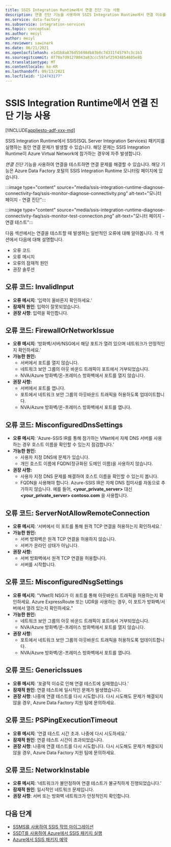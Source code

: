 ```yaml
---
title: SSIS Integration Runtime에서 연결 진단 기능 사용
description: 연결 진단 기능을 사용하여 SSIS Integration Runtime에서 연결 이슈를 해결합니다.
ms.service: data-factory
ms.subservice: integration-services
ms.topic: conceptual
ms.author: meiyl
author: meiyl
ms.reviewer: sawinark
ms.date: 06/21/2021
ms.openlocfilehash: e1d1b8a876d55698db83b0c7d331f45797c3c1b3
ms.sourcegitcommit: 0770a7d91278043a83ccc597af25934854605e8b
ms.translationtype: MT
ms.contentlocale: ko-KR
ms.lasthandoff: 09/13/2021
ms.locfileid: "124743177"
---
```

# <a name="use-the-diagnose-connectivity-feature-in-the-ssis-integration-runtime"></a>SSIS Integration Runtime에서 연결 진단 기능 사용

[!INCLUDE[appliesto-adf-xxx-md](includes/appliesto-adf-xxx-md.md)]

SSIS Integration Runtime에서 SSIS(SQL Server Integration Services) 패키지를 실행하는 동안 연결 문제가 발생할 수 있습니다. 해당 문제는 SSIS Integration Runtime이 Azure Virtual Network에 참가하는 경우에 자주 발생합니다.

*연결 진단* 기능을 사용하여 연결을 테스트하면 연결 문제를 해결할 수 있습니다. 해당 기능은 Azure Data Factory 포털의 SSIS Integration Runtime 모니터링 페이지에 있습니다.

 :::image type="content" source="media/ssis-integration-runtime-diagnose-connectivity-faq/ssis-monitor-diagnose-connectivity.png" alt-text="모니터 페이지 - 연결 진단":::

 :::image type="content" source="media/ssis-integration-runtime-diagnose-connectivity-faq/ssis-monitor-test-connection.png" alt-text="모니터 페이지 - 연결 테스트":::

다음 섹션에서는 연결을 테스트할 때 발생하는 일반적인 오류에 대해 알아봅니다. 각 섹션에서 다음에 대해 설명합니다.

- 오류 코드
- 오류 메시지
- 오류의 잠재적 원인
- 권장 솔루션

## <a name="error-code-invalidinput"></a>오류 코드: InvalidInput

- **오류 메시지**: ‘입력이 올바른지 확인하세요.’
- **잠재적 원인**: 입력이 잘못되었습니다.
- **권장 사항**: 입력을 확인합니다.

## <a name="error-code-firewallornetworkissue"></a>오류 코드: FirewallOrNetworkIssue

- **오류 메시지**: ‘방화벽/서버/NSG에서 해당 포트가 열려 있으며 네트워크가 안정적인지 확인하세요.’
- **가능한 원인:**
  - 서버에서 포트를 열지 않습니다.
  - 네트워크 보안 그룹의 아웃 바운드 트래픽이 포트에서 거부되었습니다.
  - NVA/Azure 방화벽/온-프레미스 방화벽에서 포트를 열지 않습니다.
- **권장 사항:**
  - 서버에서 포트를 엽니다.
  - 포트에서 네트워크 보안 그룹의 아웃바운드 트래픽을 허용하도록 업데이트합니다.
  - NVA/Azure 방화벽/온-프레미스 방화벽에서 포트를 엽니다.

## <a name="error-code-misconfigureddnssettings"></a>오류 코드: MisconfiguredDnsSettings

- **오류 메시지**: ‘Azure-SSIS IR를 통해 참가하는 VNet에서 자체 DNS 서버를 사용하는 경우 호스트 이름을 확인할 수 있는지 점검합니다.’
- **가능한 원인:**
  -  사용자 지정 DNS에 문제가 있습니다.
  -  개인 호스트 이름에 FQDN(정규화된 도메인 이름)을 사용하지 않습니다.
- **권장 사항:**
  -  사용자 지정 DNS 문제를 해결하여 호스트 이름을 확인할 수 있는지 봅니다.
  -  FQDN을 사용해야 합니다. Azure-SSIS IR은 자체 DNS 접미사를 자동으로 추가하지 않습니다. 예를 들어, **<your_private_server>** 대신 **<your_private_server> contoso.com** 을 사용합니다.

## <a name="error-code-servernotallowremoteconnection"></a>오류 코드: ServerNotAllowRemoteConnection

- **오류 메시지**: ‘서버에서 이 포트를 통해 원격 TCP 연결을 허용하는지 확인하세요.’
- **가능한 원인:**
  -  서버 방화벽은 원격 TCP 연결을 허용하지 않습니다.
  -  서버가 온라인 상태가 아닙니다.
- **권장 사항:**
  -  서버 방화벽에서 원격 TCP 연결을 허용합니다.
  -  서버를 시작합니다.
   
## <a name="error-code-misconfigurednsgsettings"></a>오류 코드: MisconfiguredNsgSettings

- **오류 메시지**: "VNet의 NSG가 이 포트를 통해 아웃바운드 트래픽을 허용하는지 확인하세요. Azure ExpressRoute 또는 UDR을 사용하는 경우, 이 포트가 방화벽/서버에서 열려 있는지 확인하세요."
- **가능한 원인:**
  -  네트워크 보안 그룹의 아웃 바운드 트래픽이 포트에서 거부되었습니다.
  -  NVA/Azure 방화벽/온-프레미스 방화벽에서 포트를 열지 않습니다.
- **권장 사항:**
  -  포트에서 네트워크 보안 그룹의 아웃바운드 트래픽을 허용하도록 업데이트합니다.
  -  NVA/Azure 방화벽/온-프레미스 방화벽에서 포트를 엽니다.

## <a name="error-code-genericissues"></a>오류 코드: GenericIssues

- **오류 메시지**: ‘포괄적 이슈로 인해 연결 테스트에 실패했습니다.’
- **잠재적 원인**: 연결 테스트에 일시적인 문제가 발생했습니다.
- **권장 사항**: 나중에 연결 테스트를 다시 시도합니다. 다시 시도해도 문제가 해결되지 않을 경우, Azure Data Factory 지원 팀에 문의하세요.

## <a name="error-code-pspingexecutiontimeout"></a>오류 코드: PSPingExecutionTimeout

- **오류 메시지**: ‘연결 테스트 시간 초과. 나중에 다시 시도하세요.’
- **잠재적 원인**: 연결 테스트 시간이 초과되었습니다.
- **권장 사항**: 나중에 연결 테스트를 다시 시도합니다. 다시 시도해도 문제가 해결되지 않을 경우, Azure Data Factory 지원 팀에 문의하세요.

## <a name="error-code-networkinstable"></a>오류 코드: NetworkInstable

- **오류 메시지**: ‘네트워크가 불안정하여 연결 테스트가 불규칙하게 진행되었습니다.’
- **잠재적 원인**: 일시적인 네트워크 문제입니다.
- **권장 사항**: 서버 또는 방화벽 네트워크가 안정적인지 확인합니다.

## <a name="next-steps"></a>다음 단계

- [SSMS를 사용하여 SSIS 작업 마이그레이션](how-to-migrate-ssis-job-ssms.md)
- [SSDT를 사용하여 Azure에서 SSIS 패키지 실행](how-to-invoke-ssis-package-ssdt.md)
- [Azure에서 SSIS 패키지 예약](how-to-schedule-azure-ssis-integration-runtime.md)
